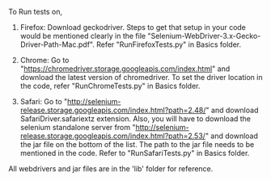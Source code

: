 To Run tests on, 

1) Firefox: Download geckodriver. Steps to get that setup in your code would be mentioned clearly in the file "Selenium-WebDriver-3.x-Gecko-Driver-Path-Mac.pdf". Refer "RunFirefoxTests.py" in Basics folder.

2) Chrome: Go to "https://chromedriver.storage.googleapis.com/index.html" and download the latest version of chromedriver. To set the driver location in the code, refer "RunChromeTests.py" in Basics folder.

3) Safari: Go to "http://selenium-release.storage.googleapis.com/index.html?path=2.48/" and download SafariDriver.safariextz extension. Also, you will have to download the selenium standalone server from "http://selenium-release.storage.googleapis.com/index.html?path=2.53/" and download the jar file on the bottom of the list. The path to the jar file needs to be mentioned in the code. Refer to "RunSafariTests.py" in Basics folder.

All webdrivers and jar files are in the 'lib' folder for reference.
